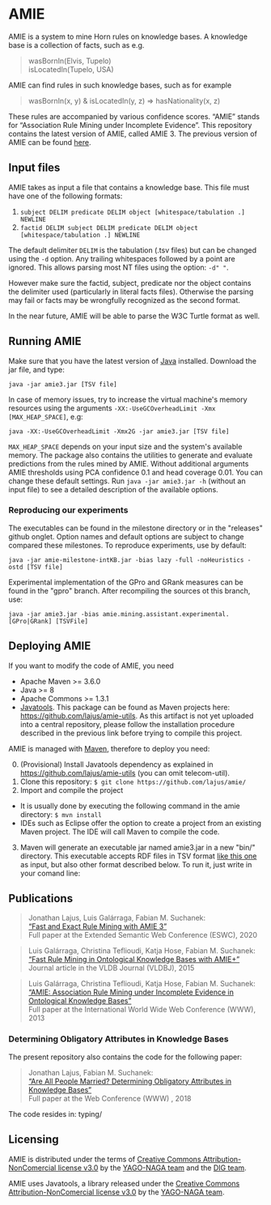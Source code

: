 # AMIE 

AMIE is a system to mine Horn rules on knowledge bases. A knowledge base is a collection of facts, such as e.g. 
> wasBornIn(Elvis, Tupelo)  
> isLocatedIn(Tupelo, USA)

AMIE can find rules in such knowledge bases, such as for example
> wasBornIn(x, y) & isLocatedIn(y, z) => hasNationality(x, z)

These rules are accompanied by various confidence scores. “AMIE” stands for “Association Rule Mining under Incomplete Evidence”. This repository contains the latest version of AMIE, called AMIE 3. The previous version of AMIE can be found [here](https://www.mpi-inf.mpg.de/departments/databases-and-information-systems/research/yago-naga/amie/). 

## Input files

AMIE takes as input a file that contains a knowledge base. This file must have one of the following formats:
 1. `subject DELIM predicate DELIM object [whitespace/tabulation .] NEWLINE`
 2. `factid DELIM subject DELIM predicate DELIM object [whitespace/tabulation .] NEWLINE`

The default delimiter `DELIM` is the tabulation (.tsv files) but can be changed using the `-d` option. Any trailing whitespaces followed by a point are ignored. This allows parsing most NT files using the option: `-d" "`. 

However make sure the factid, subject, predicate nor the object contains the delimiter used (particularly in literal facts files). Otherwise the parsing may fail or facts may be wrongfully recognized as the second format.

In the near future, AMIE will be able to parse the W3C Turtle format as well.

## Running AMIE

Make sure that you have the latest version of [Java](https://java.com/en/download/) installed. Download the jar file, and type:

```java -jar amie3.jar [TSV file]```

In case of memory issues, try to increase the virtual machine's memory resources using the arguments `-XX:-UseGCOverheadLimit -Xmx [MAX_HEAP_SPACE]`, e.g:

```java -XX:-UseGCOverheadLimit -Xmx2G -jar amie3.jar [TSV file]```

`MAX_HEAP_SPACE` depends on your input size and the system's available memory. The package also contains the utilities to generate and evaluate predictions from the rules mined by AMIE. Without additional arguments AMIE thresholds using PCA confidence 0.1 and head coverage 0.01. You can change these default settings. Run `java -jar amie3.jar -h` (without an input file) to see a detailed description of the available options.

### Reproducing our experiments

The executables can be found in the milestone directory or in the "releases" github onglet. Option names and default options are subject to change compared these milestones. To reproduce experiments, use by default:

```java -jar amie-milestone-intKB.jar -bias lazy -full -noHeuristics -ostd [TSV file]```

Experimental implementation of the GPro and GRank measures can be found in the "gpro" branch. After recompiling the sources ot this branch, use:

```java -jar amie3.jar -bias amie.mining.assistant.experimental.[GPro|GRank] [TSVFile]```

## Deploying AMIE

If you want to modify the code of AMIE, you need

* Apache Maven >= 3.6.0
* Java >= 8
* Apache Commons >= 1.3.1
* [Javatools](https://www.mpi-inf.mpg.de/departments/databases-and-information-systems/research/yago-naga/javatools/). This package can be found as Maven projects here: https://github.com/lajus/amie-utils. As this artifact is not yet uploaded into a central repository, please follow the installation procedure described in the previous link before trying to compile this project.

AMIE is managed with [Maven](https://maven.apache.org/), therefore to deploy you need:

0. (Provisional) Install Javatools dependency as explained in https://github.com/lajus/amie-utils (you can omit telecom-util).
1. Clone this repository: `$ git clone https://github.com/lajus/amie/`
2. Import and compile the project
 * It is usually done by executing the following command in the amie directory: `$ mvn install`
 * IDEs such as Eclipse offer the option to create a project from an existing Maven project. The IDE will call Maven to compile the code.
3. Maven will generate an executable jar named amie3.jar in a new "bin/" directory. This executable accepts RDF files in TSV format [like this one](http://resources.mpi-inf.mpg.de/yago-naga/amie/data/yago2_sample/yago2core.10kseedsSample.compressed.notypes.tsv) as input, but also other format described below. To run it, just write in your comand line: 

## Publications 

> Jonathan Lajus, Luis Galárraga, Fabian M. Suchanek:  
> [“Fast and Exact Rule Mining with AMIE 3”  ](https://suchanek.name/work/publications/eswc-2020-amie-3.pdf)  
> Full paper at the Extended Semantic Web Conference (ESWC), 2020  

> Luis Galárraga, Christina Teflioudi, Katja Hose, Fabian M. Suchanek:  
> [“Fast Rule Mining in Ontological Knowledge Bases with AMIE+”](https://suchanek.name/work/publications/vldbj2015.pdf)  
> Journal article in the VLDB Journal  (VLDBJ), 2015

> Luis Galárraga, Christina Teflioudi, Katja Hose, Fabian M. Suchanek:  
> [“AMIE: Association Rule Mining under Incomplete Evidence in Ontological Knowledge Bases”](https://suchanek.name/work/publications/www2013.pdf)  
> Full paper at the International World Wide Web Conference  (WWW), 2013  

### Determining Obligatory Attributes in Knowledge Bases

The present repository also contains the code for the following paper:

> Jonathan Lajus, Fabian M. Suchanek:  
> [“Are All People Married? Determining Obligatory Attributes in Knowledge Bases”](https://suchanek.name/work/publications/www-2018.pdf)  
> Full paper at the Web Conference  (WWW) , 2018  

The code resides in: typing/

## Licensing

AMIE is distributed under the terms of [Creative Commons Attribution-NonComercial license v3.0](https://creativecommons.org/licenses/by-nc/3.0/) by the [YAGO-NAGA team](https://www.mpi-inf.mpg.de/departments/databases-and-information-systems/research/yago-naga/amie/) and the [DIG team](https://dig.telecom-paris.fr/blog/).

AMIE uses Javatools, a library released under the [Creative Commons Attribution-NonComercial license v3.0](https://creativecommons.org/licenses/by-nc/3.0/) by the [YAGO-NAGA team](https://www.mpi-inf.mpg.de/departments/databases-and-information-systems/research/yago-naga/javatools/).
